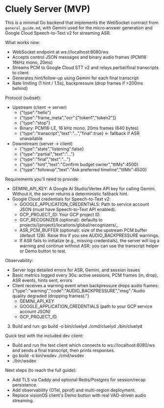 # Cluely Server (MVP)

This is a minimal Go backend that implements the WebSocket contract from `general_guide.md`, with Gemini used for the micro‑answer generation and Google Cloud Speech-to-Text v2 for streaming ASR.

What works now:
- WebSocket endpoint at ws://localhost:8080/ws
- Accepts control JSON messages and binary audio frames (PCM16 16kHz mono, 20ms)
- Streams PCM to Google Cloud STT v2 and relays partial/final transcripts to client
- Generates hint/follow-up using Gemini for each final transcript
- Rate limiting (1 hint / 1.5s), backpressure (drop frames if >200ms behind)

Protocol (subset):
- Upstream (client → server)
  - {"type":"hello"}
  - {"type":"frame_meta","ocr":["token1","token2"]}
  - {"type":"stop"}
  - Binary: PCM16-LE, 16 kHz mono, 20ms frames (640 bytes)
  - {"type":"transcript","text":"...","final":true}   ← fallback if ASR unavailable
- Downstream (server → client)
  - {"type":"state","listening":false}
  - {"type":"partial","text":"..."}
  - {"type":"final","text":"..."}
  - {"type":"hint","text":"Confirm budget owner","ttlMs":4500}
  - {"type":"followup","text":"Ask preferred timeline","ttlMs":4500}

Requirements you'll need to provide:
- GEMINI_API_KEY: A Google AI Studio/Vertex API key for calling Gemini. Without it, the server returns a deterministic fallback hint.
- Google Cloud credentials for Speech-to-Text v2:
  - GOOGLE_APPLICATION_CREDENTIALS: Path to service account JSON (must have Speech-to-Text API enabled).
  - GCP_PROJECT_ID: Your GCP project ID.
  - GCP_RECOGNIZER (optional): defaults to projects/{project}/locations/global/recognizers/_
  - ASR_PCM_BUFFER (optional): size of the upstream PCM buffer (default 128). Raise this if you see AUDIO_BACKPRESSURE warnings.
  - If ASR fails to initialize (e.g., missing credentials), the server will log a warning and continue without ASR; you can use the transcript helper or Demo button to test.

Observability:
- Server logs detailed errors for ASR, Gemini, and session issues
- Basic metrics logged every 30s: active sessions, PCM frames (in, drop), ASR events, hints sent, errors
- Client receives a warning event when backpressure drops audio frames:
  {"type":"warning","code":"AUDIO_BACKPRESSURE","msg":"Audio quality degraded (dropping frames)."}
   - GEMINI_API_KEY
   - GOOGLE_APPLICATION_CREDENTIALS (path to your GCP service account JSON)
   - GCP_PROJECT_ID
3) Build and run:
   go build -o bin/cluelyd ./cmd/cluelyd
   ./bin/cluelyd

Quick test with the included dev client:
- Build and run the test client which connects to ws://localhost:8080/ws and sends a final transcript, then prints responses.
- go build -o bin/wsdev ./cmd/wsdev
- ./bin/wsdev

Next steps (to reach the full guide):
- Add TLS via Caddy and optional Redis/Postgres for session/recap persistence.
- Add observability (OTel, pprof) and multi-region deployment.
- Replace visionOS client's Demo button with real VAD-driven audio streaming.
